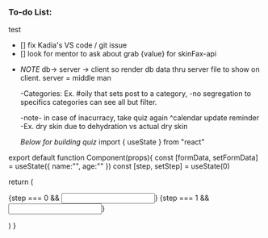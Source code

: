 ### To-do List:
test
- [] fix Kadia's VS code / git issue
- [] look for mentor to ask about grab {value} for skinFax-api

* _NOTE_ db-> server -> client so render db data thru server file to show on client. server = middle man

  -Categories: Ex. #oily that sets post to a category,
  -no segregation to specifics categories can see all but filter.

  -note-
  in case of inacurracy, take quiz again
  ^calendar update reminder
  -Ex. dry skin due to dehydration vs actual dry skin

  _Below for building quiz_
  import { useState } from "react"

export default function Component(props){
const [formData, setFormData] = useState({
name:"",
age:""
})
const [step, setStep] = useState(0)

return (
<form>
{step === 0 && <input type="text" name="name"/>}
{step === 1 && <input type="text" name="age"/>}
</form>
)
}
